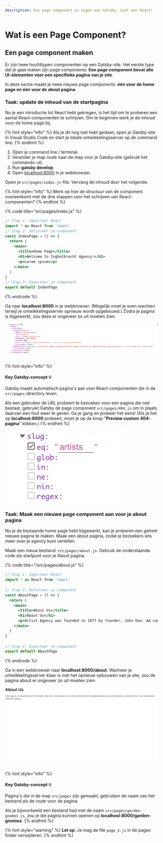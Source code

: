 ```yaml
---
description: Een page component is eigen aan Gatsby, niet aan React!
---
```


# Wat is een Page Component?

## Een page component maken

Er zijn twee hoofdtypen componenten op een Gatsby-site. Het eerste type dat je gaat maken zijn page components. **Een page component bevat alle UI-elementen voor een specifieke pagina van je site**.

In deze sectie maakt je twee nieuwe page components: **één voor de home page en één voor de about pagina**.

### Taak: update de inhoud van de startpagina

Nu je een introductie tot React hebt gekregen, is het tijd om te proberen een aantal React-componenten te schrijven. Om te beginnen werk je de inhoud voor de home page bij.

{% hint style="info" %}
Als je dit nog niet hebt gedaan, open je Gatsby-site in Visual Studio Code en start je lokale ontwikkelingsserver op de command line:
{% endhint %}

1. Open je command line / terminal.&#x20;
2. Verander je map route naar de map voor je Gatsby-site (gebruik het commando `cd`).&#x20;
3. Run **gatsby develop**.&#x20;
4. Open [localhost:8000](http://localhost:8000) in je webbrowser.

Open je `src/pages/index.js`-file. Vervang de inhoud door het volgende.

{% hint style="info" %}
Merk op hoe de structuur van de component overeenkomt met de drie stappen voor het schrijven van React-componenten?
{% endhint %}

{% code title="src/pages/index.js" %}
```jsx
// Stap 1: Importeer React
import * as React from 'react'
// Stap 2: definieer je component
const IndexPage = () => {
  return (
    <main>
      <title>Home Page</title>
      <h1>Welcome to Inghelbrecht Agency!</h1>
      <p>Lorem ipsum</p>
    </main>
  )
}
// Stap 3: Exporteer je component
export default IndexPage
```
{% endcode %}

Ga naar **localhost:8000** in je webbrowser. (Mogelijk moet je even wachten terwijl je ontwikkelingsserver opnieuw wordt opgebouwd.) Zodra je pagina is bijgewerkt, zou deze er ongeveer zo uit moeten zien:

![home page Inghelbrecht Agency](<../../.gitbook/assets/image (156).png>)

{% hint style="info" %}
#### Key Gatsby-concept 💡

Gatsby maakt automatisch pagina's aan voor React-componenten die in de `src/pages`-directory leven.

Als een gebruiker de URL probeert te bezoeken voor een pagina die niet bestaat, gebruikt Gatsby de page component `src/pages/404.js` om in plaats daarvan een fout weer te geven. Ga je gang en probeer het eens! (Als je het op **localhost:8000** probeert, moet je op de knop "**Preview custom 404-pagina**" klikken.)
{% endhint %}

![](<../../.gitbook/assets/image (151).png>)

### Taak: Maak een nieuwe page component aan voor je about pagina

Nu je de bestaande home page hebt bijgewerkt, kan je proberen een geheel nieuwe pagina te maken. Maak een about pagina, zodat je bezoekers iets meer over je agency kunt vertellen.

Maak een nieuw bestand: `src/pages/about.js`. Gebruik de onderstaande code als startpunt voor je About pagina.

{% code title="/src/pages/about.js" %}
```jsx
// Stap 1: Importeer React
import * as React from 'react'

// Step 2: Definieer je component
const AboutPage = () => {
  return (
    <main>
      <title>About Us</title>
      <h1>About Us</h1>
      <p>Artist Agency was founded in 1977 by founder, John Doe. AA continues to be at the forefront of art by establishing the careers of our talents on a holistic level -- and setting trends within the industry. </p>
    </main>
  )
}

// Stap 3: Exporteer je component
export default AboutPage
```
{% endcode %}

Ga in een webbrowser naar **localhost:8000/about**. Wanneer je ontwikkelingsserver klaar is met het opnieuw opbouwen van je site, zou de pagina about er ongeveer zo uit moeten zien:

![About us page Inghelbrecht Agency](<../../.gitbook/assets/image (26).png>)

{% hint style="info" %}
#### Key Gatsby-concept 💡

Pagina's die in de map `src/pages` zijn gemaakt, gebruiken de naam van het bestand als de route voor de pagina.

Als je bijvoorbeeld een bestand had met de naam `src/pages/garden-gnomes.js`, zou je die pagina kunnen openen op **localhost:8000/garden-gnomes**.
{% endhint %}

{% hint style="warning" %}
**Let op**: Je mag de file `page_2.js` in de pages folder verwijderen.
{% endhint %}
